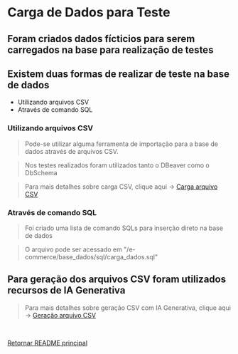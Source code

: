 # Carga de Dados para Teste

## Foram criados dados fícticios para serem carregados na base para realização de testes

## Existem duas formas de realizar de teste na base de dados

* Utilizando arquivos CSV
* Através de comando SQL


### Utilizando arquivos CSV

> Pode-se utilizar alguma ferramenta de importação para a base de dados através de arquivos CSV.

> Nos testes realizados foram utilizados tanto o DBeaver como o DbSchema

> Para mais detalhes sobre carga CSV, clique aqui -> [Carga arquivo CSV](./base_dados/carga_arquivos_csv.md)


### Através de comando SQL

> Foi criado uma lista de comando SQLs para inserção direto na base de dados

> O arquivo pode ser acessado em "/e-commerce/base_dados/sql/carga_dados.sql"


## Para geração dos arquivos CSV foram utilizados recursos de IA Generativa

> Para mais detalhes sobre geração CSV com IA Generativa, clique aqui -> [Geração arquivo CSV](./base_dados/chat_Claude_IA.md)


<br>

[Retornar README principal](../README.md)